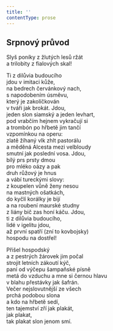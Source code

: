 ```yaml
---
title: ''
contentType: prose
---
```


## Srpnový průvod

Slyš poníky z žlutých lesů ržát  
a trilobity z fialových skal!

Ti z dilůvia budoucího  
jdou v imitaci kůže,  
na bedrech červánkový nach,  
s napodobením úsměvu,  
který je zakolíčkován  
v tváři jak brokát. Jdou,  
jeden slon siamský a jeden levhart,  
pod vrabčím hejnem vykračují si  
a trombón po hřbetě jim tančí  
vzpomínkou na operu:  
zlatě žíhaný vlk zhlt pastorálu  
a měděná Alcesta mezi velbloudy  
smutní jak poslední vosa. Jdou,  
bílý prs prsty dmou  
pro mléko oázy a pak  
druh růžový je hnus  
a vábí tureckými slovy:  
z koupelen vůně ženy nesou  
na mastných ošatkách,  
do kyčlí korálky je bijí  
a na roubení maurské studny  
z liány bič zas honí káču. Jdou,  
ti z dilůvia budoucího,  
lidé v igelitu jdou,  
až první spatří (zní to kovbojsky)  
hospodu na dostřel!

Přišel hospodský  
a z pestrých žárovek jim počal  
strojit letních zákoutí kýč,  
paní od výčepu šampaňské písně  
metá do vzduchu a mne si černou hlavu  
v blahu přestávky jak šafrán.  
Večer nejslovutnější ze všech  
prchá podobou slona  
a kdo na hřbetě sedí,  
ten tajemství zří jak plakát,  
jak plakat,  
tak plakat slon jenom smí.
